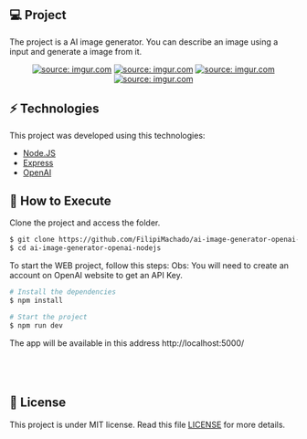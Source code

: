 ## 💻 Project

The project is a AI image generator. You can describe an image using a input and generate a image from it.

<p align="center">
  <a href="https://imgur.com/f0W1cyA"><img src="https://imgur.com/f0W1cyA.png" title="source: imgur.com" /></a>
  <a href="https://imgur.com/q7oCCfV"><img src="https://imgur.com/q7oCCfV.png" title="source: imgur.com" /></a>
  <a href="https://imgur.com/IZPApOD"><img src="https://imgur.com/IZPApOD.png" title="source: imgur.com" /></a>
  <a href="https://imgur.com/evz4Wlh"><img src="https://imgur.com/evz4Wlh.png" title="source: imgur.com" /></a>

<br>

## ⚡ Technologies

This project was developed using this technologies:

- [Node.JS](https://nodejs.org/en/)
- [Express](https://expressjs.com/)
- [OpenAI](https://openai.com/)


## 🚀 How to Execute

Clone the project and access the folder.

```bash
$ git clone https://github.com/FilipiMachado/ai-image-generator-openai-nodejs
$ cd ai-image-generator-openai-nodejs
```

To start the WEB project, follow this steps:
Obs: You will need to create an account on OpenAI website to get an API Key.

```bash
# Install the dependencies
$ npm install

# Start the project
$ npm run dev
```
The app will be available in this address http://localhost:5000/

## <br>

## 📝 License

This project is under MIT license. Read this file [LICENSE](LICENSE.md) for more details.
